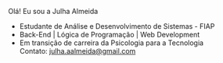 Olá! Eu sou a Julha Almeida 

- Estudante de Análise e Desenvolvimento de Sistemas - FIAP  
- Back-End | Lógica de Programação | Web Development  
- Em transição de carreira da Psicologia para a Tecnologia  
Contato: julha.aalmeida@gmail.com



